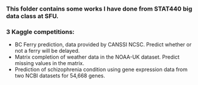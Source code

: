 ### This folder contains some works I have done from STAT440 big data class at SFU. 

### 3 Kaggle competitions:
 - BC Ferry prediction, data provided by CANSSI NCSC. Predict whether or not a ferry will be delayed.  
 - Matrix completion of weather data in the NOAA-UK dataset. Predict missing values in the matrix.
 - Prediction of schizophrenia condition using gene expression data from two NCBI datasets for 54,668 genes.
